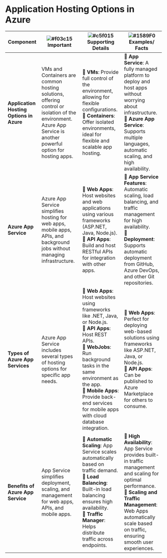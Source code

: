 # Application Hosting Options in Azure
| **Component**                    | ![#f03c15](https://placehold.co/15x15/f03c15/f03c15.png) **Important** | ![#c5f015](https://placehold.co/15x15/c5f015/c5f015.png) **Supporting Details** | ![#1589F0](https://placehold.co/15x15/1589F0/1589F0.png) **Examples/ Facts** |
|-----------------------------------|----------------------------------|-----------------------------------------|----------------------------------------------|
| **Application Hosting Options in Azure** | VMs and Containers are common hosting solutions, offering control or isolation of the environment. Azure App Service is another powerful option for hosting apps. | 🔹 **VMs**: Provide full control of the environment, allowing for flexible configurations. <br> 🔹 **Containers**: Offer isolated environments, ideal for flexible and scalable app hosting. | 🔹 **App Service**: A fully managed platform to deploy and host apps without worrying about infrastructure. <br> 🔹 **Azure App Service**: Supports multiple languages, automatic scaling, and high availability. |
| **Azure App Service**            | Azure App Service simplifies hosting for web apps, mobile apps, APIs, and background jobs without managing infrastructure. | 🔹 **Web Apps**: Host websites and web applications using various frameworks (ASP.NET, Java, Node.js). <br> 🔹 **API Apps**: Build and host RESTful APIs for integration with other apps. | 🔹 **App Service Features**: Automatic scaling, load balancing, and traffic management for high availability. <br> 🔹 **Deployment**: Supports automatic deployment from GitHub, Azure DevOps, and other Git repositories. |
| **Types of Azure App Services**  | Azure App Service includes several types of hosting options for specific app needs. | 🔹 **Web Apps**: Host websites using frameworks like .NET, Java, or Node.js. <br> 🔹 **API Apps**: Host REST APIs. <br> 🔹 **WebJobs**: Run background tasks in the same environment as the app. <br> 🔹 **Mobile Apps**: Provide back-end services for mobile apps with cloud database integration. | 🔹 **Web Apps**: Perfect for deploying web-based solutions using frameworks like ASP.NET, Java, or Node.js. <br> 🔹 **API Apps**: Can be published to Azure Marketplace for others to consume. |
| **Benefits of Azure App Service** | App Service simplifies deployment, scaling, and management for web apps, APIs, and mobile apps. | 🔹 **Automatic Scaling**: App Service scales automatically based on traffic demand. <br> 🔹 **Load Balancing**: Built-in load balancing ensures high availability. <br> 🔹 **Traffic Manager**: Helps distribute traffic across endpoints. | 🔹 **High Availability**: App Service provides built-in traffic management and scaling for optimal performance. <br> 🔹 **Scaling and Traffic Management**: Web Apps automatically scale based on traffic, ensuring smooth user experiences. |
